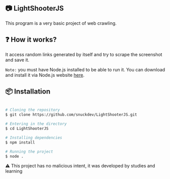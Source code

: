 ## 📷 LightShooterJS
This program is a very basic project of web crawling.

## ❓ How it works?
It access random links generated by itself and try to scrape the screenshot and save it.

`Note:` you must have Node.js installed to be able to run it. You can download and install it
via Node.js website [here](https://nodejs.org/).
## 📦 Installation
```bash

# Cloning the repository
$ git clone https://github.com/snuckdev/LightShooterJS.git

# Entering in the directory
$ cd LightShooterJS

# Installing dependencies
$ npm install

# Running the project
$ node .

```

⚠️ This project has no malicious intent, it was developed by studies and learning